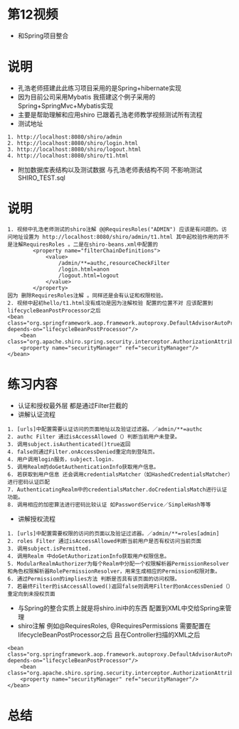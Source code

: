# 第12视频
* 和Spring项目整合
# 说明
* 孔浩老师搭建此此练习项目采用的是Spring+hibernate实现
* 因为目前公司采用Mybatis 我搭建这个例子采用的Spring+SpringMvc+Mybatis实现
* 主要是帮助理解和应用shiro 已跟着孔浩老师教学视频测试所有流程
* 测试地址
```
1. http://localhost:8080/shiro/admin
2. http://localhost:8080/shiro/login.html
3. http://localhost:8080/shiro/logout.html
4. http://localhost:8080/shiro/t1.html
```
* 附加数据库表结构以及测试数据 与孔浩老师表结构不同 不影响测试SHIRO_TEST.sql 
# 说明
```
1. 视频中孔浩老师测试的shiro注解 @@RequiresRoles("ADMIN") 应该是有问题的。访问地址设置为 http://localhost:8080/shiro/admin/t1.html 其中起校验作用的并不是注解RequiresRoles 。二是在shiro-beans.xml中配置的
		<property name="filterChainDefinitions">
			<value>
				/admin/**=authc,resourceCheckFilter
				/login.html=anon
				/logout.html=logout
			</value>
		</property>
因为 删除RequiresRoles注解 。同样还是会有认证和权限校验。
2. 视频中起初hello/t1.html没有成功是因为注解校验 配置的位置不对 应该配置到 lifecycleBeanPostProcessor之后
<bean class="org.springframework.aop.framework.autoproxy.DefaultAdvisorAutoProxyCreator" depends-on="lifecycleBeanPostProcessor"/>
    <bean class="org.apache.shiro.spring.security.interceptor.AuthorizationAttributeSourceAdvisor">
    <property name="securityManager" ref="securityManager"/>
</bean>

```
# 练习内容
* 认证和授权最外层 都是通过Filter拦截的
* 讲解认证流程
```
1. [urls]中配置需要认证访问的页面地址以及验证过滤器。／admin/**=authc
2. authc Filter 通过isAccessAllowed（）判断当前用户未登录。
3. 调用subject.isAuthenticated()true返回
4. false则通过Filter.onAccessDenied重定向到登陆页。
4. 用户调用login服务，subject.login.
5. 调用Realm的doGetAuthenticationInfo获取用户信息。
6. 若获取到用户信息 还会调用credentialsMatcher（如HashedCredentialsMatcher）进行密码认证匹配
7. AuthenticatingRealm中的credentialsMatcher.doCredentialsMatch进行认证功能。
8. 调用相应的加密算法进行密码比较认证 如PasswordService／SimpleHash等等
```
* 讲解授权流程
```
1. [urls]中配置需要权限的访问的页面以及验证过滤器。／admin/**=roles[admin]
2. roles Filter 通过isAccessAllowed判断当前用户是否有权访问当前页面
3. 调用subject.isPermitted.
4. 调用Realm 中doGetAuthorizationInfo获取用户权限信息。
5. ModularRealmAuthorizer为每个Realm中分配一个权限解析器PermissionResolver和角色权限解析器RolePermissionResolver，用来生成相应的Permission权限对象。
6. 通过Permission的implies方法 判断是否具有该页面的访问权限。
7. 若最终Filter的isAccessAllowed()返回false则调用Filter的onAccessDenied（）重定向到未授权页面
```
* 与Spring的整合实质上就是将shiro.ini中的东西 配置到XML中交给Spring来管理
* shiro注解 例如@RequiresRoles, @RequiresPermissions 需要配置在lifecycleBeanPostProcessor之后 且在Controller扫描的XML之后
```
<bean class="org.springframework.aop.framework.autoproxy.DefaultAdvisorAutoProxyCreator" depends-on="lifecycleBeanPostProcessor"/>
    <bean class="org.apache.shiro.spring.security.interceptor.AuthorizationAttributeSourceAdvisor">
    <property name="securityManager" ref="securityManager"/>
</bean>
```
# 总结
